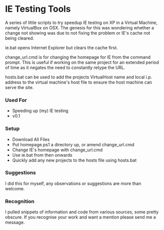 # IE Testing Tools #

A series of little scripts to try speedup IE testing on XP in a Virtual Machine, namely VirtualBox on OSX. The genesis for this was wondering whether a change not showing was due to not fixing the problem or IE's cache not being cleared. 

ie.bat opens Internet Explorer but clears the cache first. 

change_url.cmd is for changing the homepage for IE from the command prompt. This is useful if working on the same project for an extended period of time as it negates the need to constantly retype the URL. 

hosts.bat can be used to add the projects VirtualHost name and local i.p. address to the virtual machine's host file to ensure the host machine can serve the site. 

### Used For ###

* Speeding up (my) IE testing
* v0.1

### Setup ###

* Download All Files
* Put homepage.ps1 a directory up, or amend change_url.cmd
* Change IE's homepage with change_url.cmd
* Use ie.bat from then onwards
* Quickly add any new projects to the hosts file using hosts.bat

### Suggestions ###

I did this for myself, any observations or suggestions are more than welcome.

### Recognition ###

I pulled snippets of information and code from various sources, some pretty obscure. If you recognise your work and want a mention please send me a message.